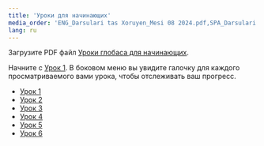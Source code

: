 ```yaml
---
title: 'Уроки для начинающих'
media_order: 'ENG_Darsulari tas Xoruyen_Mesi 08 2024.pdf,SPA_Darsulari tas Xoruyen_Mesi 08 2024.pdf'
lang: ru
---
```


Загрузите PDF файл [Уроки глобаса для начинающих](https://xwexi.globasa.net/eng/darsu/ENG_Darsulari%20tas%20Xoruyen_Mesi%2008%202024.pdf).

Начните с [Урок&nbsp;1](./02.darsu.01.default.rus.md). В боковом меню вы увидите галочку для каждого просматриваемого вами урока, чтобы отслеживать ваш прогресс.

* [Урок 1](./02.darsu.01.default.rus.md)
* [Урок 2](./02.darsu.02.default.rus.md)
* [Урок 3](./02.darsu.03.default.rus.md)
* [Урок 4](./02.darsu.04.default.rus.md)
* [Урок 5](./02.darsu.05.default.rus.md)
* [Урок 6](./02.darsu.06.default.rus.md)
